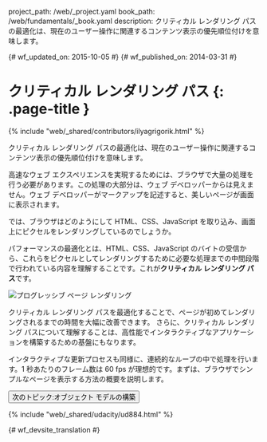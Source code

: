 project_path: /web/_project.yaml
book_path: /web/fundamentals/_book.yaml
description: クリティカル レンダリング パスの最適化は、現在のユーザー操作に関連するコンテンツ表示の優先順位付けを意味します。

{# wf_updated_on: 2015-10-05 #}
{# wf_published_on: 2014-03-31 #}

#  クリティカル レンダリング パス {: .page-title }

{% include "web/_shared/contributors/ilyagrigorik.html" %}


クリティカル レンダリング パスの最適化は、現在のユーザー操作に関連するコンテンツ表示の優先順位付けを意味します。


高速なウェブ エクスペリエンスを実現するためには、ブラウザで大量の処理を行う必要があります。この処理の大部分は、ウェブ デベロッパーからは見えません。ウェブ デベロッパーがマークアップを記述すると、美しいページが画面に表示されます。

では、ブラウザはどのようにして HTML、CSS、JavaScript を取り込み、画面上にピクセルをレンダリングしているのでしょうか。


パフォーマンスの最適化とは、HTML、CSS、JavaScript のバイトの受信から、これらをピクセルとしてレンダリングするために必要な処理までの中間段階で行われている内容を理解することです。これが**クリティカル レンダリング パス**です。




<img src="images/progressive-rendering.png"  alt="プログレッシブ ページ レンダリング">

クリティカル レンダリング パスを最適化することで、ページが初めてレンダリングされるまでの時間を大幅に改善できます。
さらに、クリティカル レンダリング パスについて理解することは、高性能でインタラクティブなアプリケーションを構築するための基盤にもなります。

インタラクティブな更新プロセスも同様に、連続的なループの中で処理を行います。1 秒あたりのフレーム数は 60 fps が理想的です。まずは、ブラウザでシンプルなページを表示する方法の概要を説明します。

<a href="constructing-the-object-model" class="gc-analytics-event"
    data-category="CRP" data-label="Next / Constructing the Object Model">
  <button>次のトピック:オブジェクト モデルの構築</button>
</a>

{% include "web/_shared/udacity/ud884.html" %}


{# wf_devsite_translation #}
